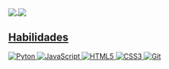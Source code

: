  <div>
  <a href="https://github.com/focarica">
  <img align="center" src="https://readme-stats-flax-six.vercel.app/api?username=focarica&show_icons=true&theme=ayu-mirage&hide_border=True&include_all_commits=true&count_private=true">
  <img align="center" src="https://readme-stats-flax-six.vercel.app/api/top-langs/?username=focarica&theme=ayu-mirage&hide_border=True&layout=compact&count_private=true"/>

  <h2 style="text-decoration: none;">Habilidades</h2>

 <img src="https://img.shields.io/badge/-Python-black?style=flat-square&logo=python" alt="Pyton" />
 <img src="https://img.shields.io/badge/-JavaScript-black?style=flat-square&logo=javascript" alt="JavaScript" />
 <img src="https://img.shields.io/badge/-HTML5-black?style=flat-square&logo=html5&logoColor=white" alt="HTML5" />
 <img src="https://img.shields.io/badge/-CSS3-black?style=flat-square&logo=css3" alt="CSS3" />
 <img src="https://img.shields.io/badge/-Git-black?style=flat-square&logo=git" alt="Git" />
</div>
